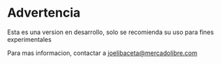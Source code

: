 # Advertencia

Esta es una version en desarrollo, solo se recomienda su uso para fines experimentales

Para mas informacion, contactar a joelibaceta@mercadolibre.com
